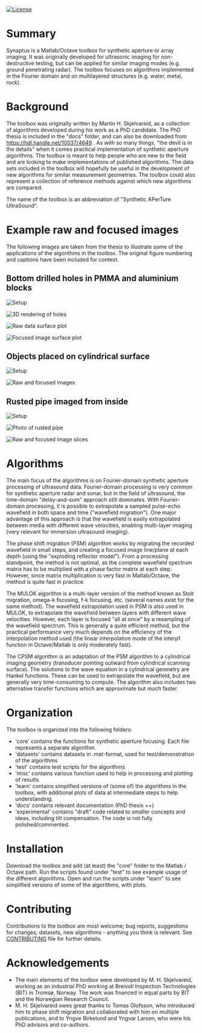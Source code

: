 [![License](https://img.shields.io/badge/License-GNU_GPLv3-orange.svg)](https://github.com/mh-skjelvareid/synaptus/blob/master/LICENSE.md)

# Summary
Synaptus is a Matlab/Octave toolbox for synthetic aperture or array imaging. It was originally developed for ultrasonic imaging for non-destructive testing, but can be applied for similar imaging modes (e.g. ground penetrating radar). The toolbox focuses on algorithms implemented in the Fourier domain and on multilayered structures (e.g. water, metal, rock).



# Background
The toolbox was originally written by Martin H. Skjelvareid, as a collection of algorithms developed during his work as a PhD candidate. The PhD thesis is included in the "docs" folder, and can also be downloaded from https://hdl.handle.net/10037/4649 . As with so many things, "the devil is in the details" when it comes practical implementation of synthetic aperture algorithms. The toolbox is meant to help people who are new to the field and are looking to make implementations of published algorithms. The data sets included in the toolbox will hopefully be useful in the development of new algorithms for similar measurement geometries. The toolbox could also represent a collection of reference methods against which new algorithms are compared.

The name of the toolbox is an abbreviation of "Synthetic APerTure UltraSound".

# Example raw and focused images
The following images are taken from the thesis to illustrate some of the applications of the algorithms in the toolbox. The original figure numbering and captions have been included for context.

## Bottom drilled holes in PMMA and aluminium blocks

![Setup](graphics/AcrylicGlassAndAluminiumLayers_Setup.png)

![3D rendering of holes](graphics/AcrylicGlassAndAluminiumLayers_3DRender.png)

![Raw data surface plot](graphics/AcrylicGlassAndAluminiumLayers_RawData.png)

![Focused image surface plot](graphics/AcrylicGlassAndAluminiumLayers_Focused.png)


## Objects placed on cylindrical surface

![Setup](graphics/ObjectsInPipe_Setup.png)

![Raw and focused images](graphics/ObjectsInPipe_Images.png)

## Rusted pipe imaged from inside
![Setup](graphics/RustedPipeImaging_Setup.png)

![Photo of rusted pipe](graphics/RustedPipeInterior.png)

![Raw and focused image slices](graphics/RustedPipe_Slices_RawAndFocused.png)




# Algorithms
The main focus of the algorithms is on Fourier-domain synthetic aperture processing of ultrasound data. Fourier-domain processing is very common for synthetic aperture radar and sonar, but in the field of ultrasound, the time-domain "delay-and-sum" approach still dominates. With Fourier-domain processing, it is possible to extrapolate a sampled pulse-echo wavefield in both space and time ("wavefield migration"). One major advantage of this approach is that the wavefield is easily extrapolated between media with different wave velocities, enabling multi-layer imaging (very relevant for immersion ultrasound imaging).

The phase shift migration (PSM) algorithm works by migrating the recorded wavefield in small steps, and creating a focused image line/plane at each depth (using the "exploding reflector model"). From a processing standpoint, the method is not optimal, as the complete wavefield spectrum matrix has to be multiplied with a phase factor matrix at each step. However, since matrix multiplication is very fast in Matlab/Octave, the method is quite fast in practice.

The MULOK algorithm is a multi-layer version of the method known as Stolt migration, omega-k focusing, f-k focusing, etc. (several names exist for the same method). The wavefield extrapolation used in PSM is also used in MULOK, to extrapolate the wavefield between layers with different wave velocities. However, each layer is focused "all at once" by a resampling of the wavefield spectrum. This is generally a quite efficient method, but the practical performance very much depends on the efficiency of the interpolation method used (the linear interpolation mode of the interp1 function in Octave/Matlab is only moderately fast).

The CPSM algorithm is an adaptation of the PSM algorithm to a cylindrical imaging geometry (transducer pointing outward from cylindrical scanning surface). The solutions to the wave equation in a cylindrical geometry are Hankel functions. These can be used to extrapolate the wavefield, but are generally very time-consuming to compute. The algorithm also includes two alternative transfer functions which are approximate but much faster.



# Organization
The toolbox is organized into the following folders:
- 'core' contains the functions for synthetic aperture focusing. Each file represents a separate algorithm.
- 'datasets' contains datasets in .mat-format, used for test/demonstration of the algorithms
- 'test' contains test scripts for the algorithms
- 'misc' contains various function used to help in processing and plotting of results.
- 'learn' contains simplified versions of (some of) the algorithms in the toolbox, with additional plots of data at intermediate steps to help understanding.
- 'docs' contains relevant documentation (PhD thesis ++)
- 'experimental' contains "draft" code related to smaller concepts and ideas, including tilt compensation. The code is not fully polished/commented.


# Installation
Download the toolbox and add (at least) the "core" folder to the Matlab / Octave path. Run the scripts found under "test" to see example usage of the different algorithms. Open and run the scripts under "learn" to see simplified versions of some of the algorithms, with plots.

# Contributing
Contributions to the toolbox are most welcome; bug reports, suggestions for changes, datasets, new algorithms - anything you think is relevant. See [CONTRIBUTING](CONTRIBUTING.md) file for further details.


# Acknowledgements
- The main elements of the toolbox were developed by M. H. Skjelvareid, working as an industrial PhD working at Breivoll Inspection Technologies (BIT) in Tromsø, Norway. The work was financed in equal parts by BIT and the Norwegian Research Council.
- M. H. Skjelvareid owes great thanks to Tomas Olofsson, who introduced him to phase shift migration and collaborated with him on multiple publications, and to Yngve Birkelund and Yngvar Larsen, who were his PhD advisors and co-authors.
